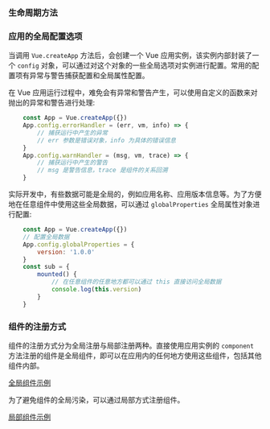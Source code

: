 
### 生命周期方法

### 应用的全局配置选项

当调用 `Vue.createApp` 方法后，会创建一个 Vue 应用实例，该实例内部封装了一个 `config` 对象，可以通过对这个对象的一些全局选项对实例进行配置。常用的配置项有异常与警告捕获配置和全局属性配置。

在 Vue 应用运行过程中，难免会有异常和警告产生，可以使用自定义的函数来对抛出的异常和警告进行处理:
```js
    const App = Vue.createApp({})
    App.config.errorHandler = (err, vm, info) => {
        // 捕获运行中产生的异常
        // err 参数是错误对象，info 为具体的错误信息
    }
    App.config.warnHandler = (msg, vm, trace) => {
        // 捕获运行中产生的警告
        // msg 是警告信息，trace 是组件的关系回溯
    }
```

实际开发中，有些数据可能是全局的，例如应用名称、应用版本信息等。为了方便地在任意组件中使用这些全局数据，可以通过 `globalProperties` 全局属性对象进行配置:
```js
    const App = Vue.createApp({})
    // 配置全局数据
    App.config.globalProperties = {
        version: '1.0.0'
    }
    const sub = {
        mounted() {
            // 在任意组件的任意地方都可以通过 this 直接访问全局数据
            console.log(this.version)
        }
    }
```

### 组件的注册方式

组件的注册方式分为全局注册与局部注册两种。直接使用应用实例的 `component` 方法注册的组件是全局组件，即可以在应用内的任何地方使用这些组件，包括其他组件内部。

[全局组件示例](t/01_global_component.html)

为了避免组件的全局污染，可以通过局部方式注册组件。

[局部组件示例](t/01_local_component.html)
